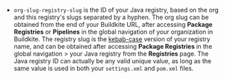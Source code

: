 - `org-slug-registry-slug` is the ID of your Java registry, based on the org and this registry's slugs separated by a hyphen. The org slug can be obtained from the end of your Buildkite URL, after accessing **Package Registries** or **Pipelines** in the global navigation of your organization in Buildkite. The registry slug is the [kebab-case](https://en.wikipedia.org/wiki/Letter_case#Kebab_case) version of your registry name, and can be obtained after accessing **Package Registries** in the global navigation > your Java registry from the **Registries** page. The Java registry ID can actually be any valid unique value, as long as the same value is used in both your `settings.xml` and `pom.xml` files.
